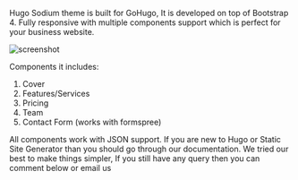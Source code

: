 Hugo Sodium theme is built for GoHugo, It is developed on top of Bootstrap 4. Fully responsive with multiple components support which is perfect for your business website.

![screenshot](https://api.uicard.io/uploads/d6768b06bb5fbf5eaf46d28df62d5296.jpg)

Components it includes:

1. Cover
2. Features/Services
3. Pricing
4. Team
5. Contact Form (works with formspree)

All components work with JSON support. If you are new to Hugo or Static Site Generator than you should go through our documentation. We tried our best to make things simpler, If you still have any query then you can comment below or email us